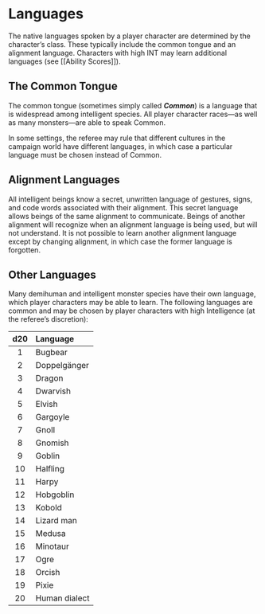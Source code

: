 # Languages

The native languages spoken by a player character are determined by the character’s class. These typically include the common tongue and an alignment language. Characters with high INT may learn additional languages (see [[Ability Scores]]).

## The Common Tongue

The common tongue (sometimes simply called ***Common***) is a language that is widespread among intelligent species. All player character races—as well as many monsters—are able to speak Common.

In some settings, the referee may rule that different cultures in the campaign world have different languages, in which case a particular language must be chosen instead of Common.

## Alignment Languages

All intelligent beings know a secret, unwritten language of gestures, signs, and code words associated with their alignment. This secret language allows beings of the same alignment to communicate. Beings of another alignment will recognize when an alignment language is being used, but will not understand. It is not possible to learn another alignment language except by changing alignment, in which case the former language is forgotten.

## Other Languages

Many demihuman and intelligent monster species have their own language, which player characters may be able to learn. The following languages are common and may be chosen by player characters with high Intelligence (at the referee’s discretion):

| d20  | Language                                                     |
| :--: | :----------------------------------------------------------- |
|  1   | Bugbear |
|  2   | Doppelgänger |
|  3   | Dragon |
|  4   | Dwarvish |
|  5   | Elvish |
|  6   | Gargoyle |
|  7   | Gnoll |
|  8   | Gnomish |
|  9   | Goblin |
|  10  | Halfling |
|  11  | Harpy |
|  12  | Hobgoblin |
|  13  | Kobold |
|  14  | Lizard man |
|  15  | Medusa |
|  16  | Minotaur |
|  17  | Ogre |
|  18  | Orcish |
|  19  | Pixie |
|  20  | Human dialect |